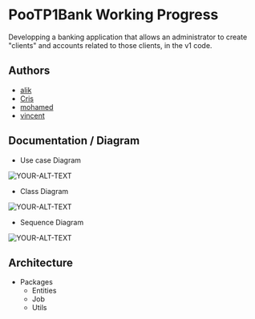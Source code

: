 
# PooTP1Bank Working Progress
Developping a banking application that allows an administrator to create "clients" and accounts related to those clients, in the v1 code.


## Authors

- [alik](https://github.com/alikozmanov)
- [Cris](https://github.com/CrissS-art)
- [mohamed](https://github.com/mohamed25100)
- [vincent](https://github.com/FMSVincent)




## Documentation / Diagram

- Use case Diagram
<picture>
 <source media="(prefers-color-scheme: dark)" srcset="https://i.postimg.cc/rsVJ5tyJ/diagram-Bank.png">
 <source media="(prefers-color-scheme: light)" srcset="https://i.postimg.cc/rsVJ5tyJ/diagram-Bank.png">
 <img alt="YOUR-ALT-TEXT" src="YOUR-DEFAULT-IMAGE">
</picture>

- Class Diagram 
 <picture>
 <source media="(prefers-color-scheme: dark)" srcset="https://i.postimg.cc/ht4Pd4q0/image.png">
 <source media="(prefers-color-scheme: light)" srcset="https://i.postimg.cc/ht4Pd4q0/image.png">
 <img alt="YOUR-ALT-TEXT" src="YOUR-DEFAULT-IMAGE">
</picture>

- Sequence Diagram
<picture>
 <source media="(prefers-color-scheme: dark)" srcset="https://i.postimg.cc/2j9SZbw8/Diagramme-de-s-quence-drawio.png">
 <source media="(prefers-color-scheme: light)" srcset="https://i.postimg.cc/2j9SZbw8/Diagramme-de-s-quence-drawio.png">
 <img alt="YOUR-ALT-TEXT" src="YOUR-DEFAULT-IMAGE">
</picture>

## Architecture

- Packages
    - Entities
    - Job
    - Utils
